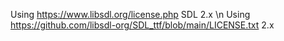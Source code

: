 Using https://www.libsdl.org/license.php SDL 2.x \n
Using https://github.com/libsdl-org/SDL_ttf/blob/main/LICENSE.txt 2.x
